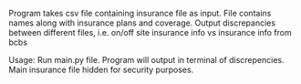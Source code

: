 Program takes csv file containing insurance file as input. File contains names along with insurance plans and coverage. Output discrepancies between different files, i.e. on/off site insurance info vs insurance info from bcbs

Usage: Run main.py file. Program will output in terminal of discrepencies. Main insurance file hidden for security purposes.
